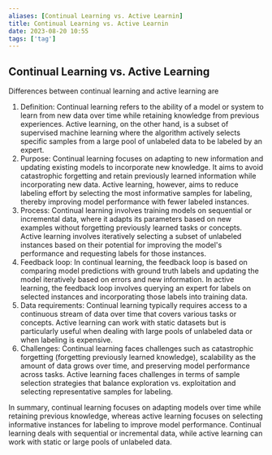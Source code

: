 ```yaml
---
aliases: [Continual Learning vs. Active Learnin]
title: Continual Learning vs. Active Learnin
date: 2023-08-20 10:55
tags: ['tag']
---
```


## Continual Learning vs. Active Learning

Differences between continual learning and active learning are

1. Definition: Continual learning refers to the ability of a model or system to learn from new data over time while retaining knowledge from previous experiences. Active learning, on the other hand, is a subset of supervised machine learning where the algorithm actively selects specific samples from a large pool of unlabeled data to be labeled by an expert.
2. Purpose: Continual learning focuses on adapting to new information and updating existing models to incorporate new knowledge. It aims to avoid catastrophic forgetting and retain previously learned information while incorporating new data. Active learning, however, aims to reduce labeling effort by selecting the most informative samples for labeling, thereby improving model performance with fewer labeled instances.
3. Process: Continual learning involves training models on sequential or incremental data, where it adapts its parameters based on new examples without forgetting previously learned tasks or concepts. Active learning involves iteratively selecting a subset of unlabeled instances based on their potential for improving the model's performance and requesting labels for those instances.
4. Feedback loop: In continual learning, the feedback loop is based on comparing model predictions with ground truth labels and updating the model iteratively based on errors and new information. In active learning, the feedback loop involves querying an expert for labels on selected instances and incorporating those labels into training data.
5. Data requirements: Continual learning typically requires access to a continuous stream of data over time that covers various tasks or concepts. Active learning can work with static datasets but is particularly useful when dealing with large pools of unlabeled data or when labeling is expensive.
6. Challenges: Continual learning faces challenges such as catastrophic forgetting (forgetting previously learned knowledge), scalability as the amount of data grows over time, and preserving model performance across tasks. Active learning faces challenges in terms of sample selection strategies that balance exploration vs. exploitation and selecting representative samples for labeling.

In summary, continual learning focuses on adapting models over time while retaining previous knowledge, whereas active learning focuses on selecting informative instances for labeling to improve model performance. Continual learning deals with sequential or incremental data, while active learning can work with static or large pools of unlabeled data.
